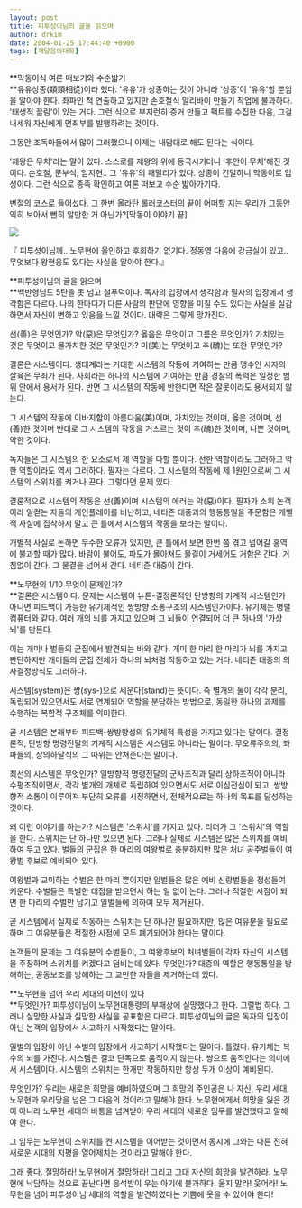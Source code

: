 ```yaml
---
layout: post
title: 피투성이님의 글을 읽으며
author: drkim
date: 2004-01-25 17:44:40 +0900
tags: [깨달음의대화]
---
```

**막동이식 여론 떠보기와 수순밟기  
**유유상종(類類相從)이라 했다. '유유'가 상종하는 것이 아니라 '상종'이 '유유'할 뿐임을 알아야 한다. 좌파인 척 연출하고 있지만 손호철식 알리바이 만들기 작업에 불과하다. '태생적 끌림'이 있는 거다. 그런 식으로 부지런히 증거 만들고 팩트를 수집한 다음, 그걸 내세워 자신에게 면죄부를 발행하려는 것이다. 

그동안 조독마들에서 많이 그러했으니 이제는 내맘대로 해도 된다는 식이다. 

'제왕은 무치'라는 말이 있다. 스스로를 제왕의 위에 등극시키더니 '후안이 무치'해진 것이다. 손호철, 문부식, 임지현.. 그 '유유'의 패밀리가 있다. 상종이 긴밀하니 막동이로 입성이다. 그런 식으로 종족 확인하고 여론 떠보고 수순 밟아가기다. 

변절의 코스로 들어섰다. 그 한번 올라탄 롤러코스터의 끝이 어떠할 지는 우리가 그동안 익히 보아서 뻔히 알만한 거 아닌가?[막동이 이야기 끝]


  



  ![](http://drkimz.com/technote/board/private/upimg/1075019574.jpg)


  『 피투성이님께.. 노무현에 올인하고 후회하기 없기다. 정동영 다음에 강금실이 있고.. 무엇보다 왕현웅도 있다는 사실을 알아야 한다.』


**피투성이님의 글을 읽으며  
**백반형님도 5탄을 못 넘고 철푸덕이다. 독자의 입장에서 생각함과 필자의 입장에서 생각함은 다르다. 나의 한마디가 다른 사람의 판단에 영향을 미칠 수도 있다는 사실을 실감하면서 자신이 변하고 있음을 느낄 것이다. 대략은 그렇게 망가진다. 

선(善)은 무엇인가? 악(惡)은 무엇인가? 옳음은 무엇이고 그름은 무엇인가? 가치있는 것은 무엇이고 몰가치한 것은 무엇인가? 미(美)는 무엇이고 추(醜)는 또한 무엇인가?

결론은 시스템이다. 생태계라는 거대한 시스템의 작동에 기여하는 만큼 맹수인 사자의 살육은 무죄가 된다. 사회라는 하나의 시스템에 기여하는 만큼 경찰의 폭력은 일정한 범위 안에서 용서가 된다. 반면 그 시스템의 작동에 반한다면 작은 잘못이라도 용서되지 않는다. 

그 시스템의 작동에 이바지함이 아름다움(美)이며, 가치있는 것이며, 옳은 것이며, 선(善)한 것이며 반대로 그 시스템의 작동을 거스르는 것이 추(醜)한 것이며, 나쁜 것이며, 악한 것이다. 

독자들은 그 시스템의 한 요소로서 제 역할을 다할 뿐이다. 선한 역할이라도 그러하고 악한 역할이라도 역시 그러하다. 필자는 다르다. 그 시스템의 작동에 제 1원인으로써 그 시스템의 스위치를 켜거나 끈다. 그렇다면 문제 있다. 

결론적으로 시스템의 작동은 선(善)이며 시스템의 에러는 악(惡)이다. 필자가 소위 논객이라 일컫는 자들의 개인플레이를 비난하고, 네티즌 대중과의 행동통일을 주문함은 개별적 사실에 집착하지 말고 큰 틀에서 시스템의 작동을 보라는 말이다. 

개별적 사실로 논하면 무수한 오류가 있지만, 큰 틀에서 보면 한번 쯤 겪고 넘어갈 홍역에 불과할 때가 많다. 바람이 불어도, 파도가 몰아쳐도 물결이 거세어도 거함은 간다. 거침없이 간다. 그 물결을 넘어서 간다. 네티즌 대중이 간다. 

**노무현의 1/10 무엇이 문제인가?  
**결론은 시스템이다. 문제는 시스템이 뉴튼-결정론적인 단방향의 기계적 시스템인가 아니면 피드백이 가능한 유기체적인 쌍방향 소통구조의 시스템인가이다. 유기체는 병렬 컴퓨터와 같다. 여러 개의 뇌를 가지고 있으며 그 뇌들이 연결되어 더 큰 하나의 '가상 뇌'를 만든다. 

이는 개미나 벌들의 군집에서 발견되는 바와 같다. 개미 한 마리 한 마리가 뇌를 가지고 판단하지만 개미들의 군집 전체가 하나의 뇌처럼 작동하고 있는 거다. 네티즌 대중의 의사결정방식도 그러하다. 

시스템(system)은 쌍(sys-)으로 세운다(stand)는 뜻이다. 즉 별개의 둘이 각각 분리, 독립되어 있으면서도 서로 연계되어 역할을 분담하는 방법으로, 동일한 하나의 과제를 수행하는 복합적 구조체를 의미한다. 

곧 시스템은 본래부터 피드백-쌍방향성의 유기체적 특성을 가지고 있다는 말이다. 결정론적, 단방향 명령전달의 기계적 시스템은 시스템도 아니라는 말이다. 무오류주의의, 좌파들의, 상의하달식의 그 따위는 안쳐준다는 말이다. 

최선의 시스템은 무엇인가? 일방향적 명령전달의 군사조직과 달리 상하조직이 아니라 수평조직이면서, 각각 별개의 개체로 독립하여 있으면서도 서로 이심전심이 되고, 쌍방향적 소통이 이루어져 부단히 오류를 시정하면서, 전체적으로는 하나의 목표를 달성하는 것이다. 

왜 이런 이야기를 하는가? 시스템은 '스위치'를 가지고 있다. 리더가 그 '스위치'의 역할을 한다. 스위치는 단 하나만 있으면 된다. 그러나 실제로 시스템은 많은 스위치를 예비하여 두고 있다. 벌들의 군집은 한 마리의 여왕벌로 충분하지만 많은 처녀 공주벌들이 여왕벌 후보로 예비되어 있다. 

여왕벌과 교미하는 수벌은 한 마리 뿐이지만 일벌들은 많은 예비 신랑벌들을 정성들여 키운다. 수벌들은 특별한 대접을 받으면서 하는 일 없이 논다. 그러나 적절한 시점이 되면 한 마리의 수벌만 남기고 일벌들에 의하여 모두 제거된다. 

곧 시스템에서 실제로 작동하는 스위치는 단 하나만 필요하지만, 많은 여유분을 필요로 하며 그 여유분들은 적절한 시점에 모두 폐기되어야 한다는 말이다. 

논객들의 문제는 그 여유분의 수벌들이, 그 여왕후보의 처녀벌들이 각자 자신의 시스템을 주장하며 스위치를 켜겠다고 덤비는데 있다. 무엇인가? 대중의 역할은 행동통일을 방해하는, 공동보조를 방해하는 그 교만한 자들을 제거하는데 있다.

**노무현을 넘어 우리 세대의 미션이 있다  
**무엇인가? 피투성이님이 노무현대통령의 부패상에 실망했다고 한다. 그럴법 하다. 그러나 실망한 사실과 실망한 사실을 공표함은 다르다. 피투성이님의 글은 독자의 입장이 아닌 논객의 입장에서 사고하기 시작했다는 말이다. 

일벌의 입장이 아닌 수벌의 입장에서 사고하기 시작했다는 말이다. 틀렸다. 유기체는 복수의 뇌를 가진다. 시스템은 결코 단독으로 움직이지 않는다. 쌍으로 움직인다는 의미에서 시스템이다. 시스템의 스위치는 한개만 작동하지만 항상 두개 이상이 예비된다. 

무엇인가? 우리는 새로운 희망을 예비하였으며 그 희망의 주인공은 나 자신, 우리 세대, 노무현과 우리당을 넘은 그 다음의 것이라고 말해야 한다. 노무현에게서 희망을 잃은 것이 아니라 노무현 세대의 바통을 넘겨받아 우리 세대의 새로운 임무를 발견했다고 말해야 한다. 

그 임무는 노무현이 스위치를 켠 시스템을 이어받는 것이면서 동시에 그와는 다른 전혀 새로운 시대의 지평을 열어제치는 것이라고 말해야 한다. 

그래 좋다. 절망하라! 노무현에게 절망하라! 그리고 그대 자신의 희망을 발견하라. 노무현에 낙담하는 것으로 끝난다면 응석받이 우는 아기에 불과하다. 울지 말라! 웃어라! 노무현을 넘어 피투성이님 세대의 역할을 발견하였다는 기쁨에 웃을 수 있어야 한다!